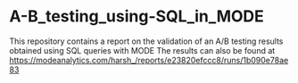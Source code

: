 # A-B_testing_using-SQL_in_MODE
This repository contains a report on the validation of an A/B testing results obtained using SQL queries with MODE 
The results can also be found at https://modeanalytics.com/harsh_/reports/e23820efccc8/runs/1b090e78ae83  
